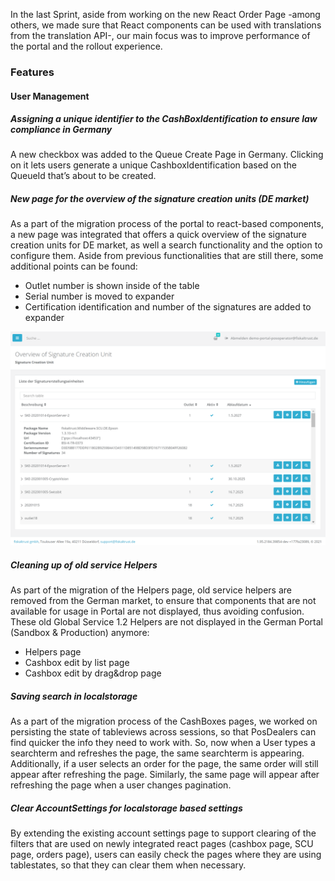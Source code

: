 In the last Sprint, aside from working on the new React Order Page -among others, we made sure that React components can be used with translations from the translation API-, our main focus was to improve performance of the portal and the rollout experience.
 
### Features

#### User Management

##### Assigning a unique identifier to the CashBoxIdentification to ensure law compliance in Germany
A new checkbox was added to the Queue Create Page in Germany. Clicking on it lets users generate a unique CashboxIdentification based on the QueueId that’s about to be created.

##### New page for the overview of the signature creation units (DE market) 
As a part of the migration process of the portal to react-based components, a new page was integrated that offers a quick overview of the signature creation units for DE market, as well a search functionality and the option to configure them. Aside from previous functionalities that are still there, some additional points can be found:
 
- Outlet number is shown inside of the table
- Serial number is moved to expander
- Certification identification and number of the signatures are added to expander
 
![image.png](images/sprint-97/40999.png) 
 
##### Cleaning up of old service Helpers

As part of the migration of the Helpers page, old service helpers are removed from the German market, to ensure that components that are not available for usage in Portal are not displayed, thus avoiding confusion. These old Global Service 1.2 Helpers are not displayed in the German Portal (Sandbox & Production) anymore:
- Helpers page
- Cashbox edit by list page
- Cashbox edit by drag&drop page
 
##### Saving search in localstorage
As a part of the migration process of the CashBoxes pages, we worked on persisting the state of tableviews across sessions, so that PosDealers can find quicker the info they need to work with. So, now when a User types a searchterm and refreshes the page, the same searchterm is appearing. Additionally, if a user selects an order for the page, the same order will still appear after refreshing the page. Similarly, the same page will appear after refreshing the page when a user changes pagination.

##### Clear AccountSettings for localstorage based settings
By extending the existing account settings page to support clearing of the filters that are used on newly integrated react pages (cashbox page, SCU page, orders page), users can easily check the pages where they are using tablestates, so that they can clear them when necessary.
